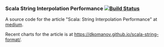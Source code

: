 ### Scala String Interpolation Performance [![Build Status](https://travis-ci.org/dkomanov/scala-string-format.svg?branch=master)](https://travis-ci.org/dkomanov/scala-string-format)

A source code for the article "Scala: String Interpolation Performance" at [medium](https://medium.com/@dkomanov/scala-string-interpolation-performance-21dc85e83afd).

Recent charts for the article is at https://dkomanov.github.io/scala-string-format/.
